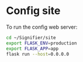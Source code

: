 # Config site

To run the config web server:

```bash
cd ~/Signifier/site
export FLASK_ENV=production
export FLASK_APP=app
flask run --host=0.0.0.0
```

